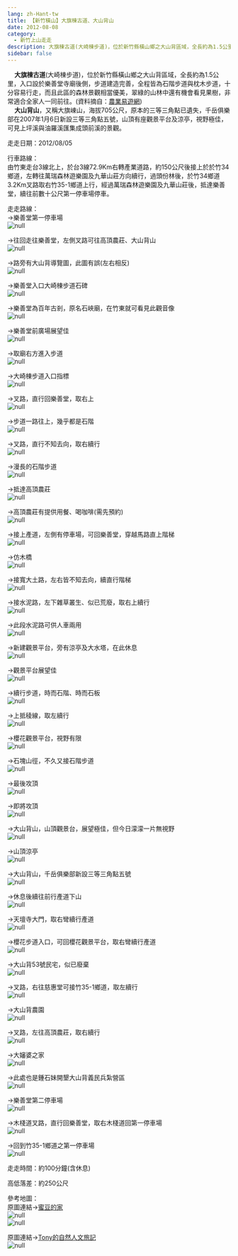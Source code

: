 ```yaml
---
lang: zh-Hant-tw
title: 【新竹橫山】大旗棟古道、大山背山
date: 2012-08-08
category: 
  - 新竹上山走走
description: 大旗棟古道(大崎棟步道)，位於新竹縣橫山鄉之大山背區域，全長約為1.5公里，入口設於樂善堂寺廟後側，步道建造完善，全程皆為石階步道與枕木步道，十分容易行走，而且此區的森林景觀相當優美，翠綠的山林中還有機會看見果樹，非常適合全家人一同前往。(資料摘自：[農業易遊網](http://ezfun.coa.gov.tw/view.php?theme=route&id=F_huei_20071015020134&city=J&class=R01)) 大山背山，又稱大旗崠山，海拔705公尺，原本的三等三角點已遺失，千岳俱樂部在2007年1月6日新設三等三角點五號，山頂有座觀景平台及涼亭，視野極佳，可見上坪溪與油羅溪匯集成頭前溪的景觀。
sidebar: false
---
```


    **大旗棟古道**(大崎棟步道)，位於新竹縣橫山鄉之大山背區域，全長約為1.5公里，入口設於樂善堂寺廟後側，步道建造完善，全程皆為石階步道與枕木步道，十分容易行走，而且此區的森林景觀相當優美，翠綠的山林中還有機會看見果樹，非常適合全家人一同前往。(資料摘自：[農業易遊網](http://ezfun.coa.gov.tw/view.php?theme=route&id=F_huei_20071015020134&city=J&class=R01))  
    **大山背山**，又稱大旗崠山，海拔705公尺，原本的三等三角點已遺失，千岳俱樂部在2007年1月6日新設三等三角點五號，山頂有座觀景平台及涼亭，視野極佳，可見上坪溪與油羅溪匯集成頭前溪的景觀。

走走日期：2012/08/05

行車路線：  
由竹東走台3線北上，於台3線72.9Km右轉產業道路，約150公尺後接上於於竹34鄉道，左轉往萬瑞森林遊樂園及九華山莊方向續行，過頭份林後，於竹34鄉道3.2Km叉路取右竹35-1鄉道上行，經過萬瑞森林遊樂園及九華山莊後，抵達樂善堂，續往前數十公尺第一停車場停車。

走走路線：  
→樂善堂第一停車場  
![null](image/229683060_l.jpg)

→往回走往樂善堂，左側叉路可往高頂農莊、大山背山  
![null](image/229683214_l.jpg)

→路旁有大山背導覽圖，此圖有誤(左右相反)  
![null](image/229683229_l.jpg)

→樂善堂入口大崎棟步道石碑  
![null](image/229683238_l.jpg)

→樂善堂為百年古剎，原名石峽廟，在竹東就可看見此觀音像  
![null](image/229683247_l.jpg)

→樂善堂前廣場展望佳  
![null](image/229683259_l.jpg)

→取廟右方進入步道  
![null](image/229683272_l.jpg)

→大崎棟步道入口指標  
![null](image/229683279_l.jpg)

→叉路，直行回樂善堂，取右上  
![null](image/229683287_l.jpg)

→步道一路往上，幾乎都是石階  
![null](image/229683299_l.jpg)

→叉路，直行不知去向，取右續行  
![null](image/229683310_l.jpg)

→漫長的石階步道  
![null](image/229683319_l.jpg)

→抵達高頂農莊  
![null](image/229683332_l.jpg)

→高頂農莊有提供用餐、喝咖啡(需先預約)  
![null](image/229683376_l.jpg)

→接上產道，左側有停車場，可回樂善堂，穿越馬路直上階梯  
![null](image/229683386_l.jpg)

→仿木橋  
![null](image/229683397_l.jpg)

→接寬大土路，左右皆不知去向，續直行階梯  
![null](image/229683409_l.jpg)

→接水泥路，左下雜草叢生、似已荒廢，取右上續行  
![null](image/229683423_l.jpg)

→此段水泥路可供人車兩用  
![null](image/229683439_l.jpg)

→新建觀景平台，旁有涼亭及大水塔，在此休息  
![null](image/229683448_l.jpg)

→觀景平台展望佳  
![null](image/229683457_l.jpg)

→續行步道，時而石階、時而石板  
![null](image/229683473_l.jpg)

→上抵稜線，取左續行  
![null](image/229683510_l.jpg)

→櫻花觀景平台，視野有限  
![null](image/229683516_l.jpg)

→石塊山徑，不久又接石階步道  
![null](image/229683528_l.jpg)

→最後攻頂  
![null](image/229683540_l.jpg)

→即將攻頂  
![null](image/229683547_l.jpg)

→大山背山，山頂觀景台，展望極佳，但今日濛濛一片無視野  
![null](image/229683554_l.jpg)

→山頂涼亭  
![null](image/229683560_l.jpg)

→大山背山，千岳俱樂部新設三等三角點五號  
![null](image/229683567_l.jpg)

→休息後續往前行產道下山  
![null](image/229683573_l.jpg)

→天壇寺大門，取右彎續行產道  
![null](image/229683580_l.jpg)

→櫻花步道入口，可回櫻花觀景平台，取右彎續行產道  
![null](image/229683589_l.jpg)

→大山背53號民宅，似已廢棄  
![null](image/229683595_l.jpg)

→叉路，右往慈惠堂可接竹35-1鄉道，取左續行  
![null](image/229683604_l.jpg)

→大山背農園  
![null](image/229683612_l.jpg)

→叉路，左往高頂農莊，取右續行  
![null](image/229683619_l.jpg)

→大嬸婆之家  
![null](image/229683626_l.jpg)

→此處也是鍾石妹開墾大山背義民兵紮營區  
![null](image/229683635_l.jpg)

→樂善堂第二停車場  
![null](image/229683644_l.jpg)

→木棧道叉路，直行回樂善堂，取右木棧道回第一停車場  
![null](image/229683652_l.jpg)

→回到竹35-1鄉道之第一停車場  
![null](image/229683659_l.jpg)

走走時間：約100分鐘(含休息)

高低落差：約250公尺

參考地圖：  
原圖連結→[蜜豆的家](http://tw.myblog.yahoo.com/kentjon106/article?mid=3631&prev=3686&next=-1)  
![null](image/229684615_l.jpg)  
![null](image/229684610_l.jpg)

原圖連結→[Tony的自然人文旅記](http://www.tonyhuang39.com/tony0876/tony0876.html)  
![null](image/229922922_l.jpg)